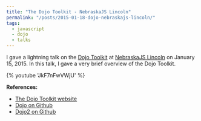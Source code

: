 ```yaml
---
title: "The Dojo Toolkit - NebraskaJS Lincoln"
permalink: "/posts/2015-01-18-dojo-nebraskajs-lincoln/"
tags:
  - javascript
  - dojo
  - talks
---
```


I gave a lightning talk on the [Dojo Toolkit](http://dojotoolkit.org) at [NebraskaJS Lincoln](http://nebraskajs.com) on January 15, 2015. In this talk, I gave a very brief overview of the Dojo Toolkit.

{% youtube 'JkF7nFwVWjU' %}

__References:__

* [The Dojo Toolkit website](http://dojotoolkit.org)
* [Dojo on Github](https://github.com/dojo/dojo)
* [Dojo2 on Github](https://github.com/dojo/dojo2)
